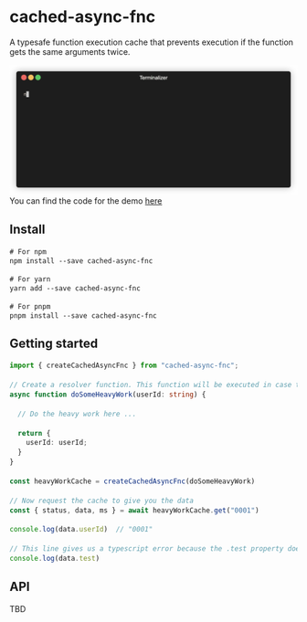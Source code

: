 # cached-async-fnc

A typesafe function execution cache that prevents execution if the function gets the same arguments twice.

![Demo](demo.gif)
You can find the code for the demo [here](./demo.ts)

## Install

```shell
# For npm
npm install --save cached-async-fnc

# For yarn
yarn add --save cached-async-fnc

# For pnpm
pnpm install --save cached-async-fnc
```

## Getting started

```typescript
import { createCachedAsyncFnc } from "cached-async-fnc";

// Create a resolver function. This function will be executed in case the cache has no response for this request
async function doSomeHeavyWork(userId: string) {

  // Do the heavy work here ...

  return {
    userId: userId;
  }
}

const heavyWorkCache = createCachedAsyncFnc(doSomeHeavyWork)

// Now request the cache to give you the data
const { status, data, ms } = await heavyWorkCache.get("0001")

console.log(data.userId)  // "0001"

// This line gives us a typescript error because the .test property does not exists in the ReturnType of the "doSomeHeavyWork()" function
console.log(data.test)
```

## API

TBD
